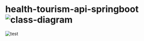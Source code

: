 # health-tourism-api-springboot![class-diagram](https://github.com/haruntasci/health-tourism-api-springboot/assets/99567926/a331b9eb-fba7-4c0e-af1e-bfaa816638b7)
![test](https://github.com/haruntasci/health-tourism-api-springboot/assets/99567926/e51ed129-f474-4ad1-82c9-4d49e0104046)
